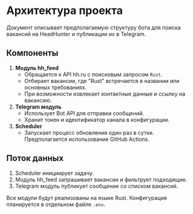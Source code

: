 # Архитектура проекта

Документ описывает предполагаемую структуру бота для поиска вакансий на HeadHunter и публикации их в Telegram.

## Компоненты

1. **Модуль hh_feed**
   - Обращается к API hh.ru с поисковым запросом `Rust`.
   - Отбирает вакансии, где "Rust" встречается в названии или основных требованиях.
   - При возможности извлекает контактные данные и ссылку на вакансию.
2. **Telegram модуль**
   - Использует Bot API для отправки сообщений.
   - Хранит токен и идентификатор канала в конфигурации.
3. **Scheduler**
   - Запускает процесс обновления один раз в сутки. Предполагается использование GitHub Actions.

## Поток данных
1. Scheduler инициирует задачу.
2. Модуль hh_feed запрашивает вакансии и фильтрует подходящие.
3. Telegram модуль публикует сообщение со списком вакансий.

Все модули будут реализованы на языке Rust. Конфигурация планируется в отдельном файле `.env`.

